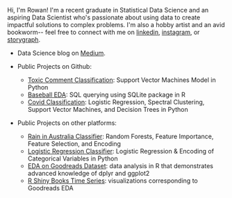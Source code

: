 Hi, I'm Rowan! I'm a recent graduate in Statistical Data Science and an aspiring Data Scientist who's passionate about using data to create impactful solutions to complex problems. I'm also a hobby artist and an avid bookworm-- feel free to connect with me on [linkedin](https://www.linkedin.com/in/rowan-curry/), [instagram](https://www.instagram.com/drawingsofsouls/), or [storygraph](https://app.thestorygraph.com/).

- Data Science blog on [Medium](https://medium.com/@curryrowan). 

- Public Projects on Github:
  - [Toxic Comment Classification](https://github.com/rowancurry/toxic-comment-svm): Support Vector Machines Model in Python
  - [Baseball EDA](https://rowancurry.github.io/baseball/baseball_exploration.html): SQL querying using SQLite package in R
  - [Covid Classification](https://github.com/rowancurry/covid-classification): Logistic Regression, Spectral Clustering, Support Vector Machines, and Decision Trees in Python

- Public Projects on other platforms:
  - [Rain in Australia Classifier](https://www.kaggle.com/rowancurry/random-forests-90-5-accuracy?scriptVersionId=82938158): Random Forests, Feature Importance, Feature Selection, and Encoding
  - [Logistic Regression Classifier](https://www.kaggle.com/rowancurry/logistic-regression-classifier): Logistic Regression & Encoding of Categorical Variables in Python
  - [EDA on Goodreads Dataset](https://www.kaggle.com/rowancurry/eda-on-goodreads-dataset/notebook): data analysis in R that demonstrates advanced knowledge of dplyr and ggplot2
  - [R Shiny Books Time Series](https://rowancurry.shinyapps.io/book-time-series/): visualizations corresponding to Goodreads EDA

  
 
  
